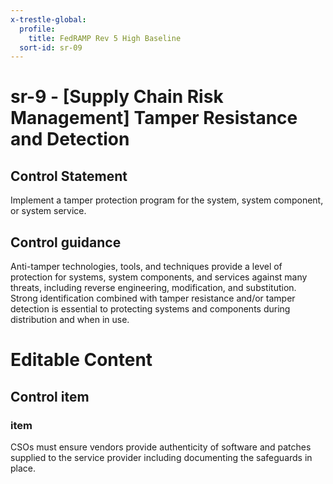 ```yaml
---
x-trestle-global:
  profile:
    title: FedRAMP Rev 5 High Baseline
  sort-id: sr-09
---
```


# sr-9 - \[Supply Chain Risk Management\] Tamper Resistance and Detection

## Control Statement

Implement a tamper protection program for the system, system component, or system service.

## Control guidance

Anti-tamper technologies, tools, and techniques provide a level of protection for systems, system components, and services against many threats, including reverse engineering, modification, and substitution. Strong identification combined with tamper resistance and/or tamper detection is essential to protecting systems and components during distribution and when in use.

# Editable Content

<!-- Make additions and edits below -->
<!-- The above represents the contents of the control as received by the profile, prior to additions. -->
<!-- If the profile makes additions to the control, they will appear below. -->
<!-- The above markdown may not be edited but you may edit the content below, and/or introduce new additions to be made by the profile. -->
<!-- If there is a yaml header at the top, parameter values may be edited. Use --set-parameters to incorporate the changes during assembly. -->
<!-- The content here will then replace what is in the profile for this control, after running profile-assemble. -->
<!-- The added parts in the profile for this control are below.  You may edit them and/or add new ones. -->
<!-- Each addition must have a heading either of the form ## Control my_addition_name -->
<!-- or ## Part a. (where the a. refers to one of the control statement labels.) -->
<!-- "## Control" parts are new parts added after the statement part. -->
<!-- "## Part" parts are new parts added into the top-level statement part with that label. -->
<!-- Subparts may be added with nested hash levels of the form ### My Subpart Name -->
<!-- underneath the parent ## Control or ## Part being added -->
<!-- See https://oscal-compass.github.io/compliance-trestle/tutorials/ssp_profile_catalog_authoring/ssp_profile_catalog_authoring for guidance. -->

## Control item

### item

CSOs must ensure vendors provide authenticity of software and patches supplied to the service provider including documenting the safeguards in place.

